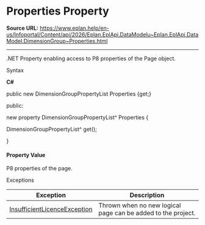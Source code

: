 # Properties Property

**Source URL:** https://www.eplan.help/en-us/Infoportal/Content/api/2026/Eplan.EplApi.DataModelu~Eplan.EplApi.DataModel.DimensionGroup~Properties.html

---

.NET Property enabling access to P8 properties of the Page object.

Syntax

**C#**



public new DimensionGroupPropertyList Properties {get;}

public:

new property DimensionGroupPropertyList^ Properties {

   DimensionGroupPropertyList^ get();

}


#### Property Value

P8 properties of the page.

Exceptions

| Exception | Description |
| --- | --- |
| [InsufficientLicenceException](Eplan.EplApi.DataModelu~Eplan.EplApi.DataModel.InsufficientLicenceException.html) | Thrown when no new logical page can be added to the project. |
